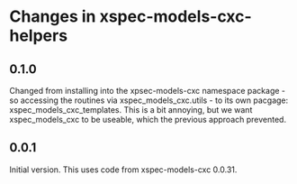 # Changes in xspec-models-cxc-helpers

## 0.1.0

Changed from installing into the xpsec-models-cxc namespace
package - so accessing the routines via xspec_models_cxc.utils - to
its own pacgage: xspec_models_cxc_templates. This is a bit annoying,
but we want xspec_models_cxc to be useable, which the previous
approach prevented.

## 0.0.1

Initial version. This uses code from xspec-models-cxc 0.0.31.

